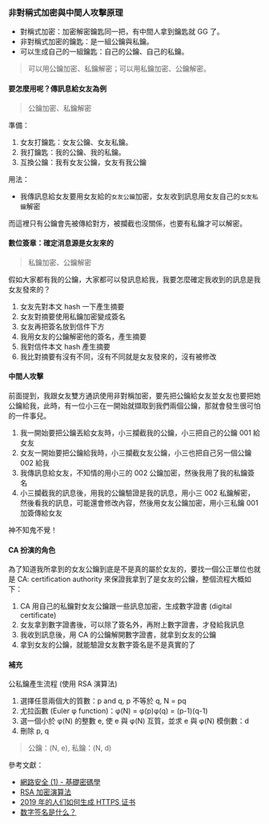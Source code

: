 ### 非對稱式加密與中間人攻擊原理

* 對稱式加密：加密解密鑰匙同一把，有中間人拿到鑰匙就 GG 了。
* 非對稱式加密的鑰匙：是一組公鑰與私鑰。
* 可以生成自己的一組鑰匙：自己的公鑰、自己的私鑰。

> 可以用公鑰加密、私鑰解密；可以用私鑰加密、公鑰解密。

#### 要怎麼用呢？傳訊息給女友為例

> 公鑰加密、私鑰解密

準備：

1. 女友打鑰匙：女友公鑰、女友私鑰。
2. 我打鑰匙：我的公鑰、我的私鑰。
3. 互換公鑰：我有女友公鑰，女友有我公鑰

用法：
* 我傳訊息給女友要用女友給的```女友公鑰```加密，女友收到訊息用女友自己的```女友私鑰```解密

而這裡只有公鑰會先被傳給對方，被攔截也沒關係，也要有私鑰才可以解密。

#### 數位簽章：確定消息源是女友來的

> 私鑰加密、公鑰解密

假如大家都有我的公鑰，大家都可以發訊息給我，我要怎麼確定我收到的訊息是我女友發來的？

1. 女友先對本文 hash 一下產生摘要
2. 女友對摘要使用私鑰加密變成簽名
3. 女友再把簽名放到信件下方
4. 我用女友的公鑰解密他的簽名，產生摘要
5. 我對信件本文 hash 產生摘要
6. 我比對摘要有沒有不同，沒有不同就是女友發來的，沒有被修改

#### 中間人攻擊

前面提到，我跟女友雙方通訊使用非對稱加密，要先把公鑰給女友並女友也要把她公鑰給我，此時，有一位小三在一開始就擷取到我們兩個公鑰，那就會發生很可怕的一件事兒。

1. 我一開始要把公鑰丟給女友時，小三攔截我的公鑰，小三把自己的公鑰 001 給女友
2. 女友一開始要把公鑰給我時，小三攔截女友公鑰，小三也把自己另一個公鑰 002 給我
3. 我傳訊息給女友，不知情的用小三的 002 公鑰加密，然後我用了我的私鑰簽名
4. 小三攔截我的訊息後，用我的公鑰驗證是我的訊息，用小三 002 私鑰解密，然後看我的訊息，可能還會修改內容，然後用女友公鑰加密，用小三私鑰 001 加簽傳給女友

神不知鬼不覺！

#### CA 扮演的角色

為了知道我所拿到的女友公鑰到底是不是真的屬於女友的，要找一個公正單位也就是 CA: certification authority 來保證我拿到了是女友的公鑰，整個流程大概如下：

1. CA 用自己的私鑰對女友公鑰跟一些訊息加密，生成數字證書 (digital certificate)
2. 女友拿到數字證書後，可以除了簽名外，再附上數字證書，才發給我訊息
3. 我收到訊息後，用 CA 的公鑰解開數字證書，就拿到女友的公鑰
4. 拿到女友的公鑰，就能驗證女友數字簽名是不是真實的了

#### 補充

公私鑰產生流程 (使用 RSA 演算法)

1. 選擇任意兩個大的質數：p and q, p 不等於 q, N = pq
2. 尤拉函數 (Euler φ function)：φ(N) = φ(p)φ(q) = (p-1)(q-1)
3. 選一個小於 φ(N) 的整數 e, 使 e 與 φ(N) 互質，並求 e 與 φ(N) 模倒數：d
4. 刪除 p, q

> 公鑰：(N, e), 私鑰：(N, d)


參考文獻：
* [網路安全 (1) - 基礎密碼學]
* [RSA 加密演算法]
* [2019 年的人们如何生成 HTTPS 证书]
* [数字签名是什么？]

[数字签名是什么？]:http://www.ruanyifeng.com/blog/2011/08/what_is_a_digital_signature.html
[2019 年的人们如何生成 HTTPS 证书]:https://xiaoyue26.github.io/2019/04/14/2019-04/2019%E5%B9%B4%E7%9A%84%E4%BA%BA%E4%BB%AC%E5%A6%82%E4%BD%95%E7%94%9F%E6%88%90HTTPS%E8%AF%81%E4%B9%A6/
[網路安全 (1) - 基礎密碼學]:https://blog.techbridge.cc/2017/04/16/simple-cryptography/
[RSA 加密演算法]:https://zh.wikipedia.org/zh-tw/RSA%E5%8A%A0%E5%AF%86%E6%BC%94%E7%AE%97%E6%B3%95
